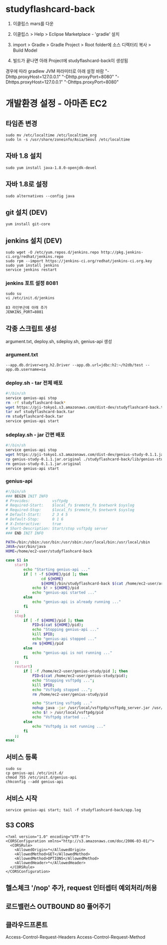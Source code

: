 # studyflashcard-back

1. 이클립스 mars를 다운

2. 이클립스 > Help > Eclipse Marketplace - 'gradle' 설치

3. import > Gradle > Gradle Project > Root folder에 소스 디렉터리 복사 > Build Model

4. 빌드가 끝나면 아래 Project에 studyflashcard-back이 생성됨

경우에 따라 gradlew JVM 파라미터로 아래 설정 바람 
"-Dhttp.proxyHost=127.0.0.1" "-Dhttp.proxyPort=8080" "-Dhttps.proxyHost=127.0.0.1" "-Dhttps.proxyPort=8080"

# 개발환경 설정 - 아마존 EC2

## 타임존 변경
```
sudo mv /etc/localtime /etc/localtime_org
sudo ln -s /usr/share/zoneinfo/Asia/Seoul /etc/localtime
```

## 자바 1.8 설치
```
sudo yum install java-1.8.0-openjdk-devel
```

## 자바 1.8로 설정
```
sudo alternatives --config java
```

## git 설치 (DEV)
```
yum install git-core
```

## jenkins 설치 (DEV)
```
sudo wget -O /etc/yum.repos.d/jenkins.repo http://pkg.jenkins-ci.org/redhat/jenkins.repo
sudo rpm --import https://jenkins-ci.org/redhat/jenkins-ci.org.key
sudo yum install jenkins
service jenkins restart
```

### jenkins 포트 설정 8081
```
sudo su
vi /etc/init.d/jenkins

83 라인부근에 아래 추가
JENKINS_PORT=8081
```


## 각종 스크립트 생성
argument.txt, deploy.sh, sdeploy.sh, genius-api 생성

### argument.txt
```
--app.db.driver=org.h2.Driver --app.db.url=jdbc:h2:~/h2db/test --app.db.username=sa
```

### deploy.sh - tar 전체 배포
```sh
#!/bin/sh
service genius-api stop
rm -rf studyflashcard-back*
wget https://pji-tokyo1.s3.amazonaws.com/dist-dev/studyflashcard-back.tar
tar xvf studyflashcard-back.tar
rm studyflashcard-back.tar
service genius-api start
```

### sdeplay.sh - jar 간편 배포
```sh
#!/bin/sh
service genius-api stop
wget https://pji-tokyo1.s3.amazonaws.com/dist-dev/genius-study-0.1.1.jar.original
cp genius-study-0.1.1.jar.original ./studyflashcard-back/lib/genius-study-0.1.1.jar
rm genius-study-0.1.1.jar.original
service genius-api start
```

### genius-api
```sh
#!/bin/sh
### BEGIN INIT INFO
# Provides:          vsftpdg
# Required-Start:    $local_fs $remote_fs $network $syslog
# Required-Stop:     $local_fs $remote_fs $network $syslog
# Default-Start:     2 3 4 5
# Default-Stop:      0 1 6
# X-Interactive:     true
# Short-Description: Start/stop vsftpdg server
### END INIT INFO

PATH=/bin:/sbin:/usr/bin:/usr/sbin:/usr/local/bin:/usr/local/sbin
JAVA=/usr/bin/java
HOME=/home/ec2-user/studyflashcard-back

case $1 in
    start)
        echo "Starting genius-api ..."
        if [ ! -f ${HOME}/pid ]; then
                cd ${HOME}
                ${HOME}/bin/studyflashcard-back $(cat /home/ec2-user/argument.txt) &> app.log &
            echo $! > ${HOME}/pid
            echo "genius-api started ..."
        else
            echo "genius-api is already running ..."
        fi
    ;;
    stop)
        if [ -f ${HOME}/pid ]; then
            PID=$(cat ${HOME}/pid);
            echo "Stopping genius-api ..."
            kill $PID;
            echo "genius-api stopped ..."
            rm ${HOME}/pid
        else
            echo "genius-api is not running ..."
        fi
    ;;
    restart)
        if [ -f /home/ec2-user/genius-study/pid ]; then
            PID=$(cat /home/ec2-user/genius-study/pid);
            echo "Stopping vsftpdg ...";
            kill $PID;
            echo "Vsftpdg stopped ...";
            rm /home/ec2-user/genius-study/pid

            echo "Starting vsftpdg ..."
            nohup java -jar /usr/local/vsftpdg/vsftpdg_server.jar /usr/local/vsftpdg 2>> /dev/null >> /dev/null &
            echo $! > /usr/local/vsftpdg/pid
            echo "Vsftpdg started ..."
        else
            echo "Vsftpdg is not running ..."
        fi
    ;;
esac
```

## 서비스 등록
```
sudo su
cp genius-api /etc/init.d/
chmod 755 /etc/init.d/genius-api
chkconfig --add genius-api
```

## 서비스 시작
```
service genius-api start; tail -f studyflashcard-back/app.log
```

## S3 CORS
```
<?xml version="1.0" encoding="UTF-8"?>
<CORSConfiguration xmlns="http://s3.amazonaws.com/doc/2006-03-01/">
  <CORSRule>
    <AllowedOrigin>*</AllowedOrigin>
    <AllowedMethod>GET</AllowedMethod>
	<AllowedMethod>OPTIONS</AllowedMethod>
    <AllowedHeader>*</AllowedHeader>
  </CORSRule>
</CORSConfiguration>
```

## 헬스체크 '/nop' 추가, request 인터셉터 예외처리/허용

## 로드밸런스 OUTBOUND 80 풀어주기

## 클라우드프론트
Access-Control-Request-Headers
Access-Control-Request-Method
